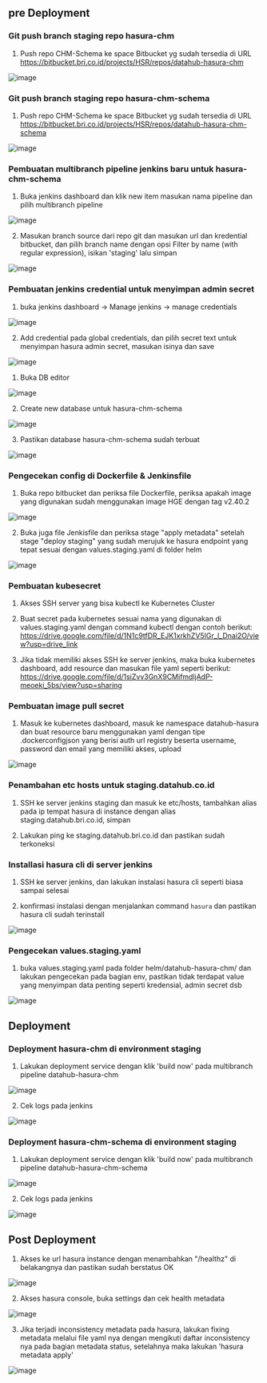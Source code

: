 ## pre Deployment

### Git push branch staging repo hasura-chm
1. Push repo CHM-Schema ke space Bitbucket yg sudah tersedia di URL https://bitbucket.bri.co.id/projects/HSR/repos/datahub-hasura-chm
   
![image](https://github.com/user-attachments/assets/3e12d019-4926-4e08-92ef-dff7eb7d08b6)

### Git push branch staging repo hasura-chm-schema
1. Push repo CHM-Schema ke space Bitbucket yg sudah tersedia di URL https://bitbucket.bri.co.id/projects/HSR/repos/datahub-hasura-chm-schema

![image](https://github.com/user-attachments/assets/b89d8825-0df9-409e-9d39-5b98747415d8)

### Pembuatan multibranch pipeline jenkins baru untuk hasura-chm-schema
1. Buka jenkins dashboard dan klik new item masukan nama pipeline dan pilih multibranch pipeline

![image](https://github.com/user-attachments/assets/786e2d3a-54d8-49f5-8f90-cfba3988c183)
   
2. Masukan branch source dari repo git dan masukan url dan kredential bitbucket, dan pilih branch name dengan opsi Filter by name (with regular expression), isikan 'staging' lalu simpan

![image](https://github.com/user-attachments/assets/16eb0007-9744-44c2-a74b-eb00c190923e)

### Pembuatan jenkins credential untuk menyimpan admin secret
1. buka jenkins dashboard -> Manage jenkins -> manage credentials

![image](https://github.com/user-attachments/assets/3ba371ba-e76c-4156-a4ca-9fed815976ec)

2. Add credential pada global credentials, dan pilih secret text untuk menyimpan hasura admin secret, masukan isinya dan save

![image](https://github.com/user-attachments/assets/8a8eaf97-daf7-4ec5-b000-e09b5136dfa8)

1. Buka DB editor

![image](https://github.com/user-attachments/assets/6d083d6b-3013-47b3-9d56-89cb512a38bb)

2. Create new database untuk hasura-chm-schema

![image](https://github.com/user-attachments/assets/24734fb5-9c7d-4f80-8cb8-396c5a9d637f)

3. Pastikan database hasura-chm-schema sudah terbuat

![image](https://github.com/user-attachments/assets/851367d0-3bbf-4521-9eec-a8bdc9767872)

### Pengecekan config di Dockerfile & Jenkinsfile
1. Buka repo bitbucket dan periksa file Dockerfile, periksa apakah image yang digunakan sudah menggunakan image HGE dengan tag v2.40.2

![image](https://github.com/user-attachments/assets/b8f2ab54-76cf-4177-8911-0e3744e0719b)

2. Buka juga file Jenkisfile dan periksa stage "apply metadata" setelah stage "deploy staging" yang sudah merujuk ke hasura endpoint yang tepat sesuai dengan values.staging.yaml di folder helm

![image](https://github.com/user-attachments/assets/23686648-0a26-4de2-b6cd-30e60fc9cef3)


### Pembuatan kubesecret 	

1. Akses SSH server yang bisa kubectl ke Kubernetes Cluster

2. Buat secret pada kubernetes sesuai nama yang digunakan di values.staging.yaml dengan command kubectl dengan contoh berikut: https://drive.google.com/file/d/1N1c9tfDR_EJK1xrkhZV5IGr_l_Dnai2O/view?usp=drive_link

3. Jika tidak memiliki akses SSH ke server jenkins, maka buka kubernetes dashboard, add resource dan masukan file yaml seperti berikut: https://drive.google.com/file/d/1siZvv3GnX9CMifmdljAdP-meoeki_5bs/view?usp=sharing

### Pembuatan image pull secret	

1. Masuk ke kubernetes dashboard, masuk ke namespace datahub-hasura dan buat resource baru menggunakan yaml dengan tipe .dockerconfigjson yang berisi auth url registry beserta username, password dan email yang memiliki akses, upload

![image](https://github.com/user-attachments/assets/e2e7dca7-48db-4800-8da5-76eb58417f2b)

### Penambahan etc hosts untuk staging.datahub.co.id	

1. SSH ke server jenkins staging dan masuk ke etc/hosts, tambahkan alias pada ip tempat hasura di instance dengan alias staging.datahub.bri.co.id, simpan

2. Lakukan ping ke staging.datahub.bri.co.id dan pastikan sudah terkoneksi
   
### Installasi hasura cli di server jenkins	

1. SSH ke server jenkins, dan lakukan instalasi hasura cli seperti biasa sampai selesai
   
2. konfirmasi instalasi dengan menjalankan command `hasura` dan pastikan hasura cli sudah terinstall

![image](https://github.com/user-attachments/assets/c0eb1481-ab18-444c-9d34-2361d3f1ea2c)

### Pengecekan values.staging.yaml
1. buka values.staging.yaml pada folder helm/datahub-hasura-chm/ dan lakukan pengecekan pada bagian env, pastikan tidak terdapat value yang menyimpan data penting seperti kredensial, admin secret dsb

![image](https://github.com/user-attachments/assets/895dc2ed-65a4-4436-ab61-77d8795b3e3b)

## Deployment

### Deployment hasura-chm di environment staging
1. Lakukan deployment service dengan klik 'build now' pada multibranch pipeline datahub-hasura-chm

![image](https://github.com/user-attachments/assets/71487cb7-3cbb-420c-8e78-21eb8317918e)

2. Cek logs pada jenkins

![image](https://github.com/user-attachments/assets/b4027883-05a2-4267-87b8-1195894ec643)

### Deployment hasura-chm-schema di environment staging
1. Lakukan deployment service dengan klik 'build now' pada multibranch pipeline datahub-hasura-chm-schema

![image](https://github.com/user-attachments/assets/71487cb7-3cbb-420c-8e78-21eb8317918e)

2. Cek logs pada jenkins

![image](https://github.com/user-attachments/assets/b4027883-05a2-4267-87b8-1195894ec643)

## Post Deployment

1. Akses ke url hasura instance dengan menambahkan "/healthz" di belakangnya dan pastikan sudah berstatus OK

![image](https://github.com/user-attachments/assets/d486416e-8b07-4125-b220-69bdcfcacc70)

2. Akses hasura console, buka settings dan cek health metadata

![image](https://github.com/user-attachments/assets/beead863-a111-4c2e-a645-d827f9cd0ed6)

3. Jika terjadi inconsistency metadata pada hasura, lakukan fixing metadata melalui file yaml nya dengan mengikuti daftar inconsistency nya pada bagian metadata status, setelahnya maka lakukan 'hasura metadata apply'

![image](https://github.com/user-attachments/assets/2cdf0ccc-c342-403a-bd8c-00f0e2881634)
